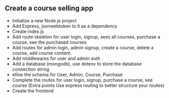 ## Create a course selling app

- Initialize a new Node.js project
- Add Express, jsonwebtoken to it as a dependency
- Create index.js
- Add route skeleton for user login, signup, sees all courses, purchase a course, see the purchased courses
- Add routes for admin login, admin signup, create a course, delete a course, add course content.
- Add middlewares for user and admin auth
- Add a database (mongodb), use dotenv to store the database connection string
- efine the schema for User, Admin, Course, Purchase
- Complete the routes for user login, signup, purchase a course, see course (Extra points Use express routing to better structure your routes)
- Create the frontend

